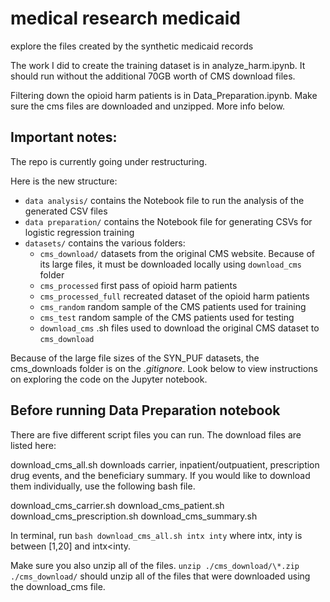 # medical research medicaid
 explore the files created by the synthetic medicaid records

The work I did to create the training dataset is in analyze_harm.ipynb. It should run without the additional 70GB worth of CMS download files.

Filtering down the opioid harm patients is in Data_Preparation.ipynb. Make sure the cms files are downloaded and unzipped. More info below.



## Important notes:
The repo is currently going under restructuring. 

Here is the new structure:

- `data analysis/` contains the Notebook file to run the analysis of the generated CSV files
- `data preparation/` contains the Notebook file for generating CSVs for logistic regression training
- `datasets/` contains the various folders:
    - `cms_download/` datasets from the original CMS website. Because of its large files, it must be downloaded locally using `download_cms` folder
    - `cms_processed` first pass of opioid harm patients
    - `cms_processed_full` recreated dataset of the opioid harm patients
    - `cms_random` random sample of the CMS patients used for training
    - `cms_test` random sample of the CMS patients used for testing
    - `download_cms` .sh files used to download the original CMS dataset to `cms_download`


Because of the large file sizes of the SYN_PUF datasets, the cms_downloads folder is on the *.gitignore*. Look below to view instructions on exploring the code on the Jupyter notebook.

## Before running Data Preparation notebook
There are five different script files you can run. The download files are listed here: 

download_cms_all.sh downloads carrier, inpatient/outpuatient, prescription drug events, and the beneficiary summary. If you would like to download them individually, use the following bash file. 

download_cms_carrier.sh
download_cms_patient.sh
download_cms_prescription.sh
download_cms_summary.sh

In terminal, run 
    ```bash download_cms_all.sh intx inty```
where intx, inty is between [1,20] and intx<inty.

Make sure you also unzip all of the files.
    ```unzip ./cms_download/\*.zip ./cms_download/```
should unzip all of the files that were downloaded using the download_cms file. 


